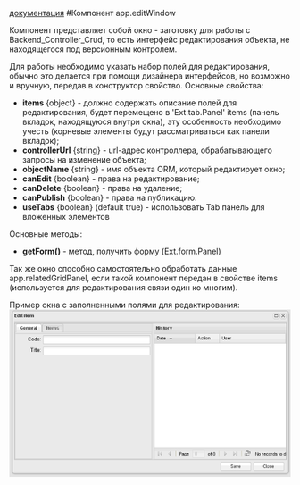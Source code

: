 [документация](readme.md)
#Компонент app.editWindow

Компонент представляет собой окно - заготовку для работы с Backend_Controller_Crud, то есть интерфейс редактирования объекта, не находящегося под версионным контролем.

Для работы необходимо указать набор полей для редактирования, обычно это делается при помощи дизайнера интерфейсов, но возможно и вручную, передав в конструктор свойство.
Основные свойства:

* **items** {object} - должно содержать описание полей для редактирования, будет перемещено в  'Ext.tab.Panel' items (панель вкладок, находящуюся внутри окна), эту особенность необходимо учесть (корневые элементы будут рассматриваться как панели вкладок);
* **controllerUrl** {string} -  url-адрес контроллера, обрабатывающего запросы на изменение объекта;
* **objectName** {string} - имя объекта ORM, который редактирует окно;
* **canEdit** {boolean} - права на редактирование;
* **canDelete** {boolean} - права на удаление;
* **canPublish** {boolean} - права на публикацию.
* **useTabs** {boolean} (default true) - использовать Tab  панель для вложенных элементов

Основные методы:   
* **getForm()** -  метод, получить форму (Ext.form.Panel)

Так же окно способно самостоятельно обработать данные  app.relatedGridPanel, если такой компонент передан в свойстве items (используется для редактирования связи один ко многим).

Пример окна с заполненными полями для редактирования:
![app.editWindow](../../images/editWindow.png)

